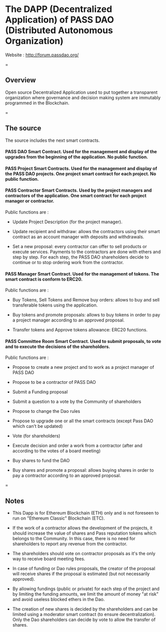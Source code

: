 # The DAPP (Decentralized Application) of PASS DAO (Distributed Autonomous Organization)


Website : http://forum.passdao.org/

=

## Overview
Open source Decentralized Application used to put together a transparent organization where governance and decision making system are immutably programmed in the Blockchain. 

=

## The source

The source includes the next smart contracts.



#### PASS DAO Smart Contract. Used for the management and display of the upgrades from the beginning of the application. No public function.


#### PASS Project Smart Contracts. Used for the management and display of the PASS DAO projects. One project smart contract for each project. No public function.


#### PASS Contractor Smart Contracts. Used by the project managers and contractors of the application. One smart contract for each project manager or contractor.

Public functions are : 

- Update Project Description (for the project manager).

- Update recipient and withdraw: allows the contractors using their smart contract as an account manager with deposits and withdrawals.

- Set a new proposal: every contractor can offer to sell products or execute services. Payments to the contractors are done with ethers and step by step. For each step, the PASS DAO shareholders decide to continue or to stop ordering work from the contractor.  


#### PASS Manager Smart Contract. Used for the management of tokens. The smart contract is conform to ERC20.

Public functions are : 

- Buy Tokens, Sell Tokens and Remove buy orders: allows to buy and sell transferable tokens using the application.

- Buy tokens and promote proposals: allows to buy tokens in order to pay a project manager according to an approved proposal.

- Transfer tokens and Approve tokens allowance: ERC20 functions.



#### PASS Committee Room Smart Contract. Used to submit proposals, to vote and to execute the decisions of the shareholders.

Public functions are :

- Propose to create a new project and to work as a project manager of PASS DAO

- Propose to be a contractor of PASS DAO

- Submit a Funding proposal

- Submit a question to a vote by the Community of shareholders

- Propose to change the Dao rules

- Propose to upgrade one or all the smart contracts (except Pass DAO which can't be updated)

- Vote (for shareholders)

- Execute decision and order a work from a contractor (after and according to the votes of a board meeting)

- Buy shares to fund the DAO

- Buy shares and promote a proposal:  allows buying shares in order to pay a contractor according to an approved proposal.


=

## Notes

- This Dapp is for Ethereum Blockchain (ETH) only and is not foreseen to run on "Ethereum Classic" Blockchain (ETC).

- If the work of a contractor allows the development of the projects, it should increase the value of shares and Pass reputation tokens which belongs to the Community. In this case, there is no need for shareholders to report any revenue from the contractor. 

- The shareholders should vote on contractor proposals as it's the only way to receive board meeting fees. 

- In case of funding or Dao rules proposals, the creator of the proposal will receive shares if the proposal is estimated (but not necessarily approved).

- By allowing fundings (public or private) for each step of the project and by limiting the funding amounts, we limit the amount of money "at risk" and avoid useless blocked ethers in the Dao.

- The creation of new shares is decided by the shareholders and can be limited using a moderator smart contract (to ensure decentralization). Only the Dao shareholders can decide by vote to allow the transfer of shares.

